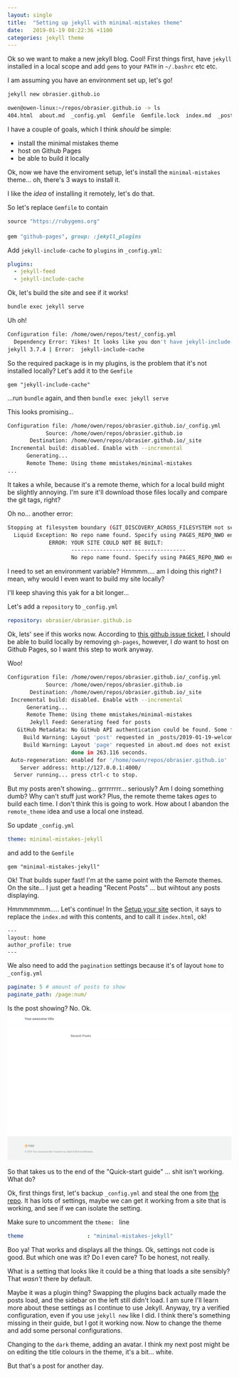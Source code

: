 ```yaml
---
layout: single
title:  "Setting up jekyll with minimal-mistakes theme"
date:   2019-01-19 08:22:36 +1100
categories: jekyll theme
---
```

Ok so we want to make a new jekyll blog. Cool! First things first, have `jekyll` installed in a local scope and add `gems` to your `PATH` in `~/.bashrc` etc etc. 

I am assuming you have an environment set up, let's go!

```bash
jekyll new obrasier.github.io
```
```bash
owen@owen-linux:~/repos/obrasier.github.io -> ls
404.html  about.md  _config.yml  Gemfile  Gemfile.lock  index.md  _posts
```
I have a couple of goals, which I think *should* be simple:

- install the minimal mistakes theme
- host on Github Pages
- be able to build it locally

Ok, now we have the enviroment setup, let's install the `minimal-mistakes` theme... oh, there's 3 ways to install it. 

I like the _idea_ of installing it remotely, let's do that.

So let's replace `Gemfile` to contain

```ruby
source "https://rubygems.org"

gem "github-pages", group: :jekyll_plugins
```
Add `jekyll-include-cache` to `plugins` in `_config.yml`:

```yaml
plugins:
  - jekyll-feed
  - jekyll-include-cache
```

Ok, let's build the site and see if it works!

```bash
bundle exec jekyll serve
```

Uh oh!
```bash
Configuration file: /home/owen/repos/test/_config.yml
  Dependency Error: Yikes! It looks like you don't have jekyll-include-cache or one of its dependencies installed. In order to use Jekyll as currently configured, you'll need to install this gem. The full error message from Ruby is: 'cannot load such file -- jekyll-include-cache' If you run into trouble, you can find helpful resources at https://jekyllrb.com/help/!
jekyll 3.7.4 | Error:  jekyll-include-cache
```
So the required package is in my plugins, is the problem that it's not installed locally? Let's add it to the `Gemfile`

```
gem "jekyll-include-cache"
```
...run `bundle` again, and then `bundle exec jekyll serve`

This looks promising...
```bash
Configuration file: /home/owen/repos/obrasier.github.io/_config.yml
            Source: /home/owen/repos/obrasier.github.io
       Destination: /home/owen/repos/obrasier.github.io/_site
 Incremental build: disabled. Enable with --incremental
      Generating...
      Remote Theme: Using theme mmistakes/minimal-mistakes
...
```
It takes a while, because it's a remote theme, which for a local build might be slightly annoying. I'm sure it'll download those files locally and compare the git tags, right?

Oh no... another error:
```bash
Stopping at filesystem boundary (GIT_DISCOVERY_ACROSS_FILESYSTEM not set).
  Liquid Exception: No repo name found. Specify using PAGES_REPO_NWO environment variables, 'repository' in your configuration, or set up an 'origin' git remote pointing to your github.com repository. in /_layouts/default.html
             ERROR: YOUR SITE COULD NOT BE BUILT:
                    ------------------------------------
                    No repo name found. Specify using PAGES_REPO_NWO environment variables, 'repository' in your configuration, or set up an 'origin' git remote pointing to your github.com repository.
```
I need to set an environment variable? Hmmmm.... am I doing this right? I mean, why would I even want to build my site locally?

I'll keep shaving this yak for a bit longer... 

Let's add a `repository` to `_config.yml`

```yaml
repository: obrasier/obrasier.github.io
```

Ok, lets' see if this works now. According to [this github issue ticket](https://github.com/jekyll/jekyll/issues/4705), I should be able to build locally by removing `gh-pages`, however, I _do_ want to host on Github Pages, so I want this step to work anyway.

Woo!

```bash
Configuration file: /home/owen/repos/obrasier.github.io/_config.yml
            Source: /home/owen/repos/obrasier.github.io
       Destination: /home/owen/repos/obrasier.github.io/_site
 Incremental build: disabled. Enable with --incremental
      Generating...
      Remote Theme: Using theme mmistakes/minimal-mistakes
       Jekyll Feed: Generating feed for posts
   GitHub Metadata: No GitHub API authentication could be found. Some fields may be missing or have incorrect data.
     Build Warning: Layout 'post' requested in _posts/2019-01-19-welcome-to-jekyll.markdown does not exist.
     Build Warning: Layout 'page' requested in about.md does not exist.
                    done in 263.116 seconds.
 Auto-regeneration: enabled for '/home/owen/repos/obrasier.github.io'
    Server address: http://127.0.0.1:4000/
  Server running... press ctrl-c to stop.
```

But my posts aren't showing... grrrrrrrr... seriously? Am I doing something dumb? Why can't stuff just work? Plus, the remote theme takes *ages* to build each time. I don't think this is going to work. How about I abandon the `remote_theme` idea and use a local one instead.

So update `_config.yml`
```yaml
theme: minimal-mistakes-jekyll
```
and add to the `Gemfile`
```
gem "minimal-mistakes-jekyll"
```

Ok! That builds super fast! I'm at the same point with the Remote themes. On the site... I just get a heading "Recent Posts" ... but wihtout any posts displaying.

Hmmmmmmm..... Let's continue! In the [Setup your site](https://mmistakes.github.io/minimal-mistakes/docs/quick-start-guide/#setup-your-site) section, it says to replace the `index.md` with this contents, and to call it `index.html`, ok!

```
---
layout: home
author_profile: true
---
```

We also need to add the `pagination` settings because it's of layout `home` to `_config.yml`
```yaml
paginate: 5 # amount of posts to show
paginate_path: /page:num/
```
Is the post showing? No. Ok. 
![screenshot](/assets/images/pagination.png)


So that takes us to the end of the "Quick-start guide" ... shit isn't working. What do?

Ok, first things first, let's backup `_config.yml` and steal the one from [the repo](https://github.com/mmistakes/minimal-mistakes/blob/master/_config.yml). It has lots of settings, maybe we can get it working from a site that is working, and see if we can isolate the setting.

Make sure to uncomment the `theme: ` line

```yaml
theme                    : "minimal-mistakes-jekyll"
```

Boo ya! That works and displays all the things. Ok, settings not code is good. But which one was it? Do I even care? To be honest, not really.

What is a setting that looks like it could be a thing that loads a site sensibly? That _wasn't_ there by default.

Maybe it was a plugin thing? Swapping the plugins back actually made the posts load, and the sidebar on the left still didn't load. I am sure I'll learn more about these settings as I continue to use Jekyll. Anyway, try a verified configuration, even if you use `jekyll new` like I did. I think there's something missing in their guide, but I got it working now. Now to change the theme and add some personal configurations.

Changing to the `dark` theme, adding an avatar. I think my next post might be on editing the title colours in the theme, it's a bit... white.

But that's a post for another day. 




